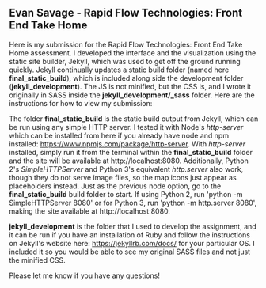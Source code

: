 ## Evan Savage - Rapid Flow Technologies: Front End Take Home

Here is my submission for the Rapid Flow Technologies: Front End Take Home assessment. I developed the interface and the visualization using the static site builder, Jekyll, which was used to get off the ground running quickly. Jekyll continually updates a static build folder (named here **final_static_build**), which is included along side the development folder (**jekyll_development**). The JS is not minified, but the CSS is, and I wrote it originally in SASS inside the **jekyll_development/_sass** folder. Here are the instructions for how to view my submission:

The folder **final_static_build** is the static build output from Jekyll, which can be run using any simple HTTP server. I tested it with Node's *http-server* which can be installed from here if you already have node and npm installed: https://www.npmjs.com/package/http-server. With *http-server* installed, simply run it from the terminal within the **final_static_build** folder and the site will be available at http://localhost:8080. Additionally, Python 2's *SimpleHTTPServer* and Python 3's equivalent *http.server* also work, though they do not serve image files, so the map icons just appear as placeholders instead. Just as the previous node option, go to the **final_static_build** build folder to start. If using Python 2, run 'python -m SimpleHTTPServer 8080' or for Python 3, run 'python -m http.server 8080', making the site available at http://localhost:8080.

**jekyll_development** is the folder that I used to develop the assignment, and it can be run if you have an installation of Ruby and follow the instructions on Jekyll's website here: https://jekyllrb.com/docs/ for your particular OS. I included it so you would be able to see my original SASS files and not just the minified CSS.

Please let me know if you have any questions!
